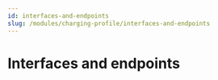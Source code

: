 ```yaml
---
id: interfaces-and-endpoints
slug: /modules/charging-profile/interfaces-and-endpoints
---
```

# Interfaces and endpoints
